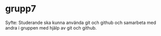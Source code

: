 # grupp7
Syfte: Studerande ska kunna använda git och github och samarbeta med andra i gruppen med hjälp av git och github. 
